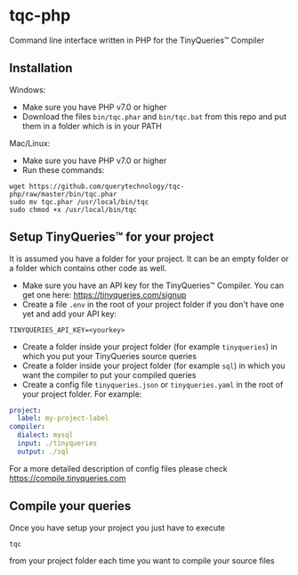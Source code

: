 # tqc-php

Command line interface written in PHP for the TinyQueries&trade; Compiler

## Installation

Windows:
- Make sure you have PHP v7.0 or higher
- Download the files `bin/tqc.phar` and `bin/tqc.bat` from this repo and put them in a folder which is in your PATH

Mac/Linux:
- Make sure you have PHP v7.0 or higher
- Run these commands:
```
wget https://github.com/querytechnology/tqc-php/raw/master/bin/tqc.phar
sudo mv tqc.phar /usr/local/bin/tqc
sudo chmod +x /usr/local/bin/tqc
```

## Setup TinyQueries&trade; for your project

It is assumed you have a folder for your project. It can be an empty folder or a folder which contains other code as well.
- Make sure you have an API key for the TinyQueries&trade; Compiler. You can get one here: https://tinyqueries.com/signup
- Create a file `.env` in the root of your project folder if you don't have one yet and add your API key:
```
TINYQUERIES_API_KEY=<yourkey>
```
- Create a folder inside your project folder (for example `tinyqueries`) in which you put your TinyQueries source queries
- Create a folder inside your project folder (for example `sql`) in which you want the compiler to put your compiled queries
- Create a config file `tinyqueries.json` or `tinyqueries.yaml` in the root of your project folder. For example:
```yaml
project:
  label: my-project-label
compiler:
  dialect: mysql
  input: ./tinyqueries
  output: ./sql
```

For a more detailed description of config files please check https://compile.tinyqueries.com

## Compile your queries

Once you have setup your project you just have to execute
```
tqc
```
from your project folder each time you want to compile your source files


